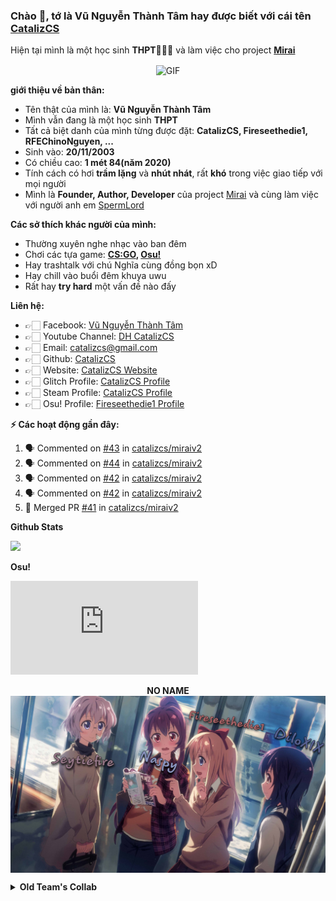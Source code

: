 [](https://visitor-badge.glitch.me/badge?page_id=catalizcs.catalizcs)

### Chào 👋, tớ là Vũ Nguyễn Thành Tâm hay được biết với cái tên [CatalizCS](https://github.com/catalizcs)

Hiện tại mình là một học sinh **THPT👨🏼‍💼** và làm việc cho project **[Mirai](https://github.com/catalizcs/mirai)**

<p align="center">
	<img align="center" alt="GIF" src="https://media1.tenor.com/images/d5da5398e5a193120690d0f0ca64d2ed/tenor.gif?itemid=8661798" />
</p>

**giới thiệu về bản thân:**

 - Tên thật của mình là: **Vũ Nguyễn Thành Tâm**
 - Mình vẫn đang là một học sinh **THPT**
 - Tất cả biệt danh của mình từng được đặt: **CatalizCS, Fireseethedie1, RFEChinoNguyen, ...**
 - Sinh vào: **20/11/2003**
 - Có chiều cao: **1 mét 84(năm 2020)**
 - Tính cách có hơi **trầm lặng** và **nhút nhát**, rất **khó** trong việc giao tiếp với mọi người
 - Mình là **Founder, Author, Developer** của project [Mirai](https://github.com/catalizcs/mirai) và cùng làm việc với người anh em [SpermLord](https://github.com/spermlord)

**Các sở thích khác người của mình:**

 - Thường xuyên nghe nhạc vào ban đêm
 - Chơi các tựa game: **[CS:GO](https://steamcommunity.com/id/catalizcs), [Osu!](https://osu.ppy.sh/users/11161495)**
 - Hay trashtalk với chú Nghĩa cùng đồng bọn xD
 - Hay chill vào buổi đêm khuya uwu
 - Rất hay **try hard** một vấn đề nào đấy

**Liên hệ:**
 
 - 👉🏻 Facebook: [Vũ Nguyễn Thành Tâm](https://fb.me/catalizcs)
 - 👉🏻 Youtube Channel: [DH CatalizCS](https://www.youtube.com/channel/UCugBpv0A_RdR61WedXukHZQ)
 - 👉🏻 Email: [catalizcs@gmail.com](mailto:catalizcs@gmail.com)
 - 👉🏻 Github: [CatalizCS](https://github.com/catalizcs)
 - 👉🏻 Website: [CatalizCS Website](https://catalizcs.hdesport.ga)
 - 👉🏻 Glitch Profile: [CatalizCS Profile](https://glitch.com/@catalizcs)
 - 👉🏻 Steam Profile: [CatalizCS Profile](https://steamcommunity.com/id/catalizcs)
 - 👉🏻 Osu! Profile: [Fireseethedie1 Profile](https://osu.ppy.sh/users/11161495)

**:zap: Các hoạt động gần đây:**

<!--START_SECTION:activity-->
1. 🗣 Commented on [#43](https://github.com/catalizcs/miraiv2/issues/43) in [catalizcs/miraiv2](https://github.com/catalizcs/miraiv2)
2. 🗣 Commented on [#44](https://github.com/catalizcs/miraiv2/issues/44) in [catalizcs/miraiv2](https://github.com/catalizcs/miraiv2)
3. 🗣 Commented on [#42](https://github.com/catalizcs/miraiv2/issues/42) in [catalizcs/miraiv2](https://github.com/catalizcs/miraiv2)
4. 🗣 Commented on [#42](https://github.com/catalizcs/miraiv2/issues/42) in [catalizcs/miraiv2](https://github.com/catalizcs/miraiv2)
5. 🎉 Merged PR [#41](https://github.com/catalizcs/miraiv2/pull/41) in [catalizcs/miraiv2](https://github.com/catalizcs/miraiv2)
<!--END_SECTION:activity-->

**Github Stats**

![](https://github-readme-stats.vercel.app/api?username=catalizcs&show_icons=true&hide_border=true)

**Osu!**

![](http://lemmmy.pw/osusig/sig.php?colour=hex8866ee&uname=Fireseethedie1&pp=1&countryrank&rankedscore&onlineindicator=undefined&xpbar&xpbarhex)

<p align="center">
	<strong>NO NAME</strong>
	<img align="center" alt="" src="./pics/5.png" />
</p>

<details>
	<summary><strong>Old Team's Collab</strong></summary>
  <p align="center">
	<strong>2/9/2018</strong>
	<img align="center" alt="" src="./pics/1.png" />
	<strong>3/11/2018</strong>
	<img align="center" alt="" src="./pics/2.png" />
	<strong>9/3/2019</strong>
	<img align="center" alt="" src="./pics/3.png" />
	<strong>29/4/2019</strong>
	<img align="center" alt="" src="./pics/4.png" />
</p>

</details>
